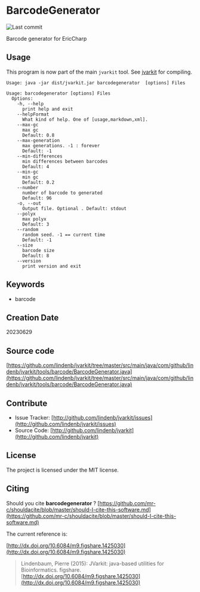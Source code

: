 # BarcodeGenerator

![Last commit](https://img.shields.io/github/last-commit/lindenb/jvarkit.png)

Barcode generator for EricCharp


## Usage


This program is now part of the main `jvarkit` tool. See [jvarkit](JvarkitCentral.md) for compiling.


```
Usage: java -jar dist/jvarkit.jar barcodegenerator  [options] Files

Usage: barcodegenerator [options] Files
  Options:
    -h, --help
      print help and exit
    --helpFormat
      What kind of help. One of [usage,markdown,xml].
    --max-gc
      max gc
      Default: 0.8
    --max-generation
      max generations. -1 : forever
      Default: -1
    --min-differences
      min differences between barcodes
      Default: 4
    --min-gc
      min gc
      Default: 0.2
    --number
      number of barcode to generated
      Default: 96
    -o, --out
      Output file. Optional . Default: stdout
    --polyx
      max polyx
      Default: 3
    --random
      random seed. -1 == current time
      Default: -1
    --size
      barcode size
      Default: 8
    --version
      print version and exit

```


## Keywords

 * barcode



## Creation Date

20230629

## Source code 

[https://github.com/lindenb/jvarkit/tree/master/src/main/java/com/github/lindenb/jvarkit/tools/barcode/BarcodeGenerator.java](https://github.com/lindenb/jvarkit/tree/master/src/main/java/com/github/lindenb/jvarkit/tools/barcode/BarcodeGenerator.java)


## Contribute

- Issue Tracker: [http://github.com/lindenb/jvarkit/issues](http://github.com/lindenb/jvarkit/issues)
- Source Code: [http://github.com/lindenb/jvarkit](http://github.com/lindenb/jvarkit)

## License

The project is licensed under the MIT license.

## Citing

Should you cite **barcodegenerator** ? [https://github.com/mr-c/shouldacite/blob/master/should-I-cite-this-software.md](https://github.com/mr-c/shouldacite/blob/master/should-I-cite-this-software.md)

The current reference is:

[http://dx.doi.org/10.6084/m9.figshare.1425030](http://dx.doi.org/10.6084/m9.figshare.1425030)

> Lindenbaum, Pierre (2015): JVarkit: java-based utilities for Bioinformatics. figshare.
> [http://dx.doi.org/10.6084/m9.figshare.1425030](http://dx.doi.org/10.6084/m9.figshare.1425030)


